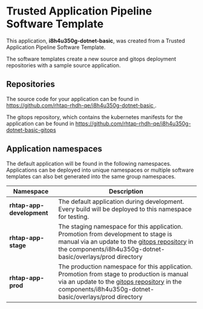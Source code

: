 # Trusted Application Pipeline Software Template

This application, **i8h4u350g-dotnet-basic**, was created from a Trusted Application Pipeline Software Template.

The software templates create a new source and gitops deployment repositories with a sample source application. 

## Repositories

The source code for your application can be found in [https://github.com/rhtap-rhdh-qe/i8h4u350g-dotnet-basic ](https://github.com/rhtap-rhdh-qe/i8h4u350g-dotnet-basic ).
 
The gitops repository, which contains the kubernetes manifests for the application can be found in 
[https://github.com/rhtap-rhdh-qe/i8h4u350g-dotnet-basic-gitops ](https://github.com/rhtap-rhdh-qe/i8h4u350g-dotnet-basic-gitops ) 

## Application namespaces 

The default application will be found in the following namespaces. Applications can be deployed into unique namespaces or multiple software templates can also bet generated into the same group namespaces.  

|  Namespace   |  Description   |  
| -------- | -------- |   
| **rhtap-app-development** | The default application during development. Every build will be deployed to this namespace for testing. | 
| **rhtap-app-stage** | The staging namespace for this application. Promotion from development to stage is manual via an update to the [gitops repository](https://github.com/rhtap-rhdh-qe/i8h4u350g-dotnet-basic-gitops ) in the components/i8h4u350g-dotnet-basic/overlays/prod directory |  
| **rhtap-app-prod** | The production namespace for this application. Promotion from stage to production is manual via an update to the [gitops repository](https://github.com/rhtap-rhdh-qe/i8h4u350g-dotnet-basic-gitops ) in the components/i8h4u350g-dotnet-basic/overlays/prod directory | 
